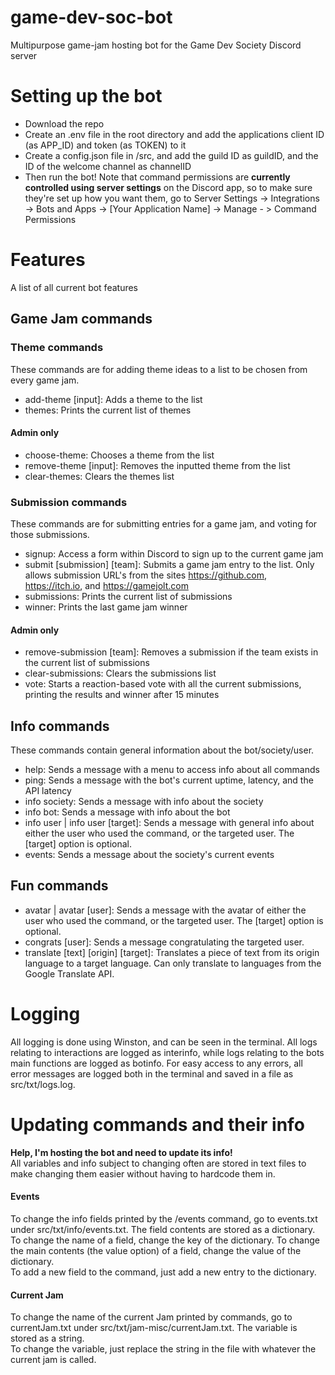 # game-dev-soc-bot

Multipurpose game-jam hosting bot for the Game Dev Society Discord server

# Setting up the bot

- Download the repo
- Create an .env file in the root directory and add the applications client ID (as APP_ID) and token (as TOKEN) to it
- Create a config.json file in /src, and add the guild ID as guildID, and the ID of the welcome channel as channelID
- Then run the bot! Note that command permissions are **currently controlled using server settings** on the Discord app, so to make sure they're set up how you want them, go to Server Settings -> Integrations -> Bots and Apps -> [Your Application Name] -> Manage - > Command Permissions

# Features

A list of all current bot features

## Game Jam commands

### Theme commands

These commands are for adding theme ideas to a list to be chosen from every game jam.

- add-theme [input]: Adds a theme to the list
- themes: Prints the current list of themes

#### Admin only

- choose-theme: Chooses a theme from the list
- remove-theme [input]: Removes the inputted theme from the list
- clear-themes: Clears the themes list

### Submission commands

These commands are for submitting entries for a game jam, and voting for those submissions.

- signup: Access a form within Discord to sign up to the current game jam
- submit [submission] [team]: Submits a game jam entry to the list. Only allows submission URL's from the sites https://github.com, https://itch.io, and https://gamejolt.com
- submissions: Prints the current list of submissions
- winner: Prints the last game jam winner

#### Admin only

- remove-submission [team]: Removes a submission if the team exists in the current list of submissions
- clear-submissions: Clears the submissions list
- vote: Starts a reaction-based vote with all the current submissions, printing the results and winner after 15 minutes

## Info commands

These commands contain general information about the bot/society/user.

- help: Sends a message with a menu to access info about all commands
- ping: Sends a message with the bot's current uptime, latency, and the API latency
- info society: Sends a message with info about the society
- info bot: Sends a message with info about the bot
- info user | info user [target]: Sends a message with general info about either the user who used the command, or the targeted user. The [target] option is optional.
- events: Sends a message about the society's current events

## Fun commands

- avatar | avatar [user]: Sends a message with the avatar of either the user who used the command, or the targeted user. The [target] option is optional.
- congrats [user]: Sends a message congratulating the targeted user.
- translate [text] [origin] [target]: Translates a piece of text from its origin language to a target language. Can only translate to languages from the Google Translate API.

# Logging

All logging is done using Winston, and can be seen in the terminal. All logs relating to interactions are logged as interinfo, while logs relating to the bots main functions are logged as botinfo. For easy access to any errors, all error messages are logged both in the terminal and saved in a file as src/txt/logs.log.

# Updating commands and their info

**Help, I'm hosting the bot and need to update its info!**<br>
All variables and info subject to changing often are stored in text files to make changing them easier without having to hardcode them in.

#### Events

To change the info fields printed by the /events command, go to events.txt under src/txt/info/events.txt. The field contents are stored as a dictionary. <br>
To change the name of a field, change the key of the dictionary. To change the main contents (the value option) of a field, change the value of the dictionary. <br>
To add a new field to the command, just add a new entry to the dictionary.

#### Current Jam

To change the name of the current Jam printed by commands, go to currentJam.txt under src/txt/jam-misc/currentJam.txt. The variable is stored as a string. <br>
To change the variable, just replace the string in the file with whatever the current jam is called.
